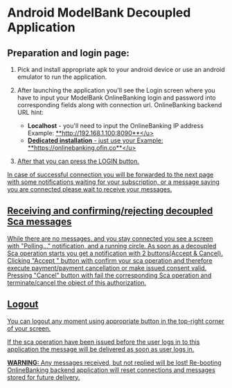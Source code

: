 # Android ModelBank Decoupled Application

## Preparation and login page:

1. Pick and install appropriate apk to your android device or use an android emulator to run the application.
2. After launching the application you'll see the Login screen where you have to input your ModelBank OnlineBanking login and password into corresponding fields along with connection url.
   OnlineBanking backend URL hint:

    - **Localhost** - you'll need to input the OnlineBanking IP address Example: <u>**http://192.168.1.100:8090**</u>
    - **Dedicated installation** - just use your Example: <u>**https://onlinebanking.ofin.co**</u>

3. After that you can press the LOGIN button.

In case of successful connection you will be forwarded to the next page with some notifications waiting for your subscription, or a message saying you are connected please wait to receive your messages.

## Receiving and confirming/rejecting decoupled Sca messages

While there are no messages, and you stay connected you see a screen with "Polling..." notification, and a running circle. As soon as a decoupled Sca operation starts you get a notification with 2 buttons(Accept & Cancel). Clicking "Accept
" button with confirm your sca operation and therefore execute payment/payment cancellation or make issued consent valid. Pressing "Cancel" button with fail the corresponding Sca operation and terminate/cancel the object of this authorization.

## Logout

You can logout any moment using appropriate button in the top-right corner of your screen.

If the sca operation have been issued before the user logs in to this application the message will be delivered as soon as user logs in.

**WARNING:** Any messages received, but not replied will be lost! Re-booting OnlineBanking backend application will reset connections and messages stored for future delivery.

